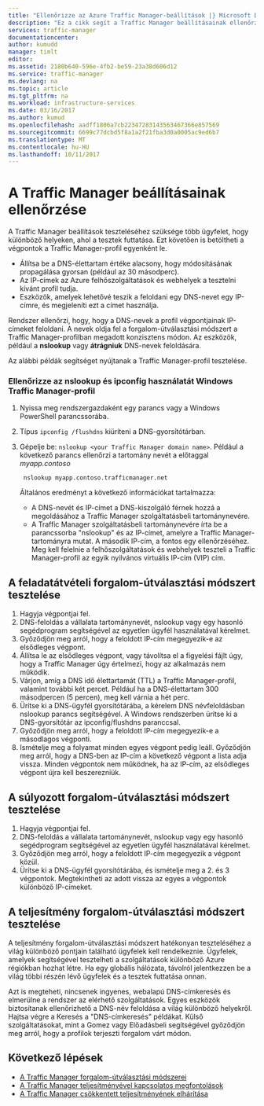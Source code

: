```yaml
---
title: "Ellenőrizze az Azure Traffic Manager-beállítások |} Microsoft Docs"
description: "Ez a cikk segít a Traffic Manager beállításainak ellenőrzése"
services: traffic-manager
documentationcenter: 
author: kumudd
manager: timlt
editor: 
ms.assetid: 2180b640-596e-4fb2-be59-23a38d606d12
ms.service: traffic-manager
ms.devlang: na
ms.topic: article
ms.tgt_pltfrm: na
ms.workload: infrastructure-services
ms.date: 03/16/2017
ms.author: kumud
ms.openlocfilehash: aadff1806a7cb22347283143563467366e857569
ms.sourcegitcommit: 6699c77dcbd5f8a1a2f21fba3d0a0005ac9ed6b7
ms.translationtype: MT
ms.contentlocale: hu-HU
ms.lasthandoff: 10/11/2017
---
```

# <a name="verify-traffic-manager-settings"></a>A Traffic Manager beállításainak ellenőrzése

A Traffic Manager beállítások teszteléséhez szüksége több ügyfelet, hogy különböző helyeken, ahol a tesztek futtatása. Ezt követően is betöltheti a végpontok a Traffic Manager-profil egyenként le.

* Állítsa be a DNS-élettartam értéke alacsony, hogy módosításának propagálása gyorsan (például az 30 másodperc).
* Az IP-címek az Azure felhőszolgáltatások és webhelyek a tesztelni kívánt profil tudja.
* Eszközök, amelyek lehetővé teszik a feloldani egy DNS-nevet egy IP-címre, és megjeleníti ezt a címet használja.

Rendszer ellenőrzi, hogy, hogy a DNS-nevek a profil végpontjainak IP-címeket feloldani. A nevek oldja fel a forgalom-útválasztási módszert a Traffic Manager-profilban megadott konzisztens módon. Az eszközök, például a **nslookup** vagy **átrágniuk** DNS-nevek feloldására.

Az alábbi példák segítséget nyújtanak a Traffic Manager-profil tesztelése.

### <a name="check-traffic-manager-profile-using-nslookup-and-ipconfig-in-windows"></a>Ellenőrizze az nslookup és ipconfig használatát Windows Traffic Manager-profil

1. Nyissa meg rendszergazdaként egy parancs vagy a Windows PowerShell parancssorába.
2. Típus `ipconfig /flushdns` kiüríteni a DNS-gyorsítótárban.
3. Gépelje be: `nslookup <your Traffic Manager domain name>`. Például a következő parancs ellenőrzi a tartomány nevét a előtaggal *myapp.contoso*

        nslookup myapp.contoso.trafficmanager.net

    Általános eredményt a következő információkat tartalmazza:

    + A DNS-nevét és IP-címet a DNS-kiszolgáló férnek hozzá a megoldásához a Traffic Manager szolgáltatásbeli tartománynevére.
    + A Traffic Manager szolgáltatásbeli tartománynevére írta be a parancssorba "nslookup" és az IP-címet, amelyre a Traffic Manager-tartományra mutat. A második IP-cím, a fontos egy ellenőrzéséhez. Meg kell felelnie a felhőszolgáltatások és webhelyek teszteli a Traffic Manager-profil az egyik nyilvános virtuális IP-cím (VIP) cím.

## <a name="how-to-test-the-failover-traffic-routing-method"></a>A feladatátvételi forgalom-útválasztási módszert tesztelése

1. Hagyja végpontjai fel.
2. DNS-feloldás a vállalata tartománynevét, nslookup vagy egy hasonló segédprogram segítségével az egyetlen ügyfél használatával kérelmet.
3. Győződjön meg arról, hogy a feloldott IP-cím megegyezik-e az elsődleges végpont.
4. Állítsa le az elsődleges végpont, vagy távolítsa el a figyelési fájlt úgy, hogy a Traffic Manager úgy értelmezi, hogy az alkalmazás nem működik.
5. Várjon, amíg a DNS idő élettartamát (TTL) a Traffic Manager-profil, valamint további két percet. Például ha a DNS-élettartam 300 másodpercen (5 percen), meg kell várnia a hét perc.
6. Ürítse ki a DNS-ügyfél gyorsítótárába, a kérelem DNS névfeloldásban nslookup parancs segítségével. A Windows rendszerben ürítse ki a DNS-gyorsítótár az ipconfig/flushdns paranccsal.
7. Győződjön meg arról, hogy a feloldott IP-cím megegyezik-e a másodlagos végponti.
8. Ismételje meg a folyamat minden egyes végpont pedig leáll. Győződjön meg arról, hogy a DNS-ben az IP-cím a következő végpont a lista adja vissza. Minden végpontok nem működnek, ha az IP-cím, az elsődleges végpont újra kell beszerezniük.

## <a name="how-to-test-the-weighted-traffic-routing-method"></a>A súlyozott forgalom-útválasztási módszert tesztelése

1. Hagyja végpontjai fel.
2. DNS-feloldás a vállalata tartománynevét, nslookup vagy egy hasonló segédprogram segítségével az egyetlen ügyfél használatával kérelmet.
3. Győződjön meg arról, hogy a feloldott IP-cím megegyezik a végpont közül.
4. Ürítse ki a DNS-ügyfél gyorsítótárába, és ismételje meg a 2. és 3 végpontok. Megtekintheti az adott vissza az egyes a végpontok különböző IP-címeket.

## <a name="how-to-test-the-performance-traffic-routing-method"></a>A teljesítmény forgalom-útválasztási módszert tesztelése

A teljesítmény forgalom-útválasztási módszert hatékonyan teszteléséhez a világ különböző pontjain található ügyfelek kell rendelkeznie. Ügyfelek, amelyek segítségével tesztelheti a szolgáltatások különböző Azure régiókban hozhat létre. Ha egy globális hálózata, távolról jelentkezzen be a világ többi részén lévő ügyfelek és a tesztek futtatása onnan.

Azt is megteheti, nincsenek ingyenes, webalapú DNS-címkeresés és elmerülne a rendszer az elérhető szolgáltatások. Egyes eszközök biztosítanak ellenőrizhető a DNS-név feloldása a világ különböző helyekről. Hajtsa végre a Keresés a "DNS-címkeresés" példákat. Külső szolgáltatásokat, mint a Gomez vagy Előadásbeli segítségével győződjön meg arról, hogy a profilok terjeszti forgalom várt módon.

## <a name="next-steps"></a>Következő lépések

* [A Traffic Manager forgalom-útválasztási módszerei](traffic-manager-routing-methods.md)
* [A Traffic Manager teljesítményével kapcsolatos megfontolások](traffic-manager-performance-considerations.md)
* [A Traffic Manager csökkentett teljesítményének elhárítása](traffic-manager-troubleshooting-degraded.md)
